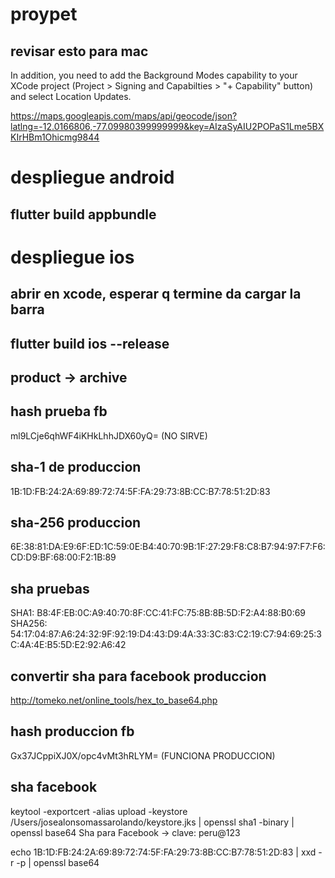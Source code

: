 # proypet

## revisar esto para mac
In addition, you need to add the Background Modes capability to your XCode project (Project > Signing and Capabilties > "+ Capability" button) and select Location Updates.

https://maps.googleapis.com/maps/api/geocode/json?latlng=-12.0166806,-77.09980399999999&key=AIzaSyAIU2POPaS1Lme5BXKIrHBm1Ohicmg9844


# despliegue android
## flutter build appbundle

# despliegue ios 
## abrir en xcode, esperar q termine da cargar la barra
## flutter build ios --release
## product -> archive

## hash prueba fb
ml9LCje6qhWF4iKHkLhhJDX60yQ= (NO SIRVE)

## sha-1 de produccion
1B:1D:FB:24:2A:69:89:72:74:5F:FA:29:73:8B:CC:B7:78:51:2D:83
## sha-256 produccion
6E:38:81:DA:E9:6F:ED:1C:59:0E:B4:40:70:9B:1F:27:29:F8:C8:B7:94:97:F7:F6:CD:D9:BF:68:00:F2:1B:89

## sha pruebas
SHA1: B8:4F:EB:0C:A9:40:70:8F:CC:41:FC:75:8B:8B:5D:F2:A4:88:B0:69
SHA256: 54:17:04:87:A6:24:32:9F:92:19:D4:43:D9:4A:33:3C:83:C2:19:C7:94:69:25:3C:4A:4E:B5:5D:E2:92:A6:42

## convertir sha para facebook produccion
http://tomeko.net/online_tools/hex_to_base64.php

## hash produccion fb
Gx37JCppiXJ0X/opc4vMt3hRLYM= (FUNCIONA PRODUCCION)

## sha facebook
keytool -exportcert -alias upload -keystore /Users/josealonsomassarolando/keystore.jks | openssl sha1 -binary | openssl base64
Sha para Facebook -> clave: peru@123

echo 1B:1D:FB:24:2A:69:89:72:74:5F:FA:29:73:8B:CC:B7:78:51:2D:83 | xxd -r -p | openssl base64
